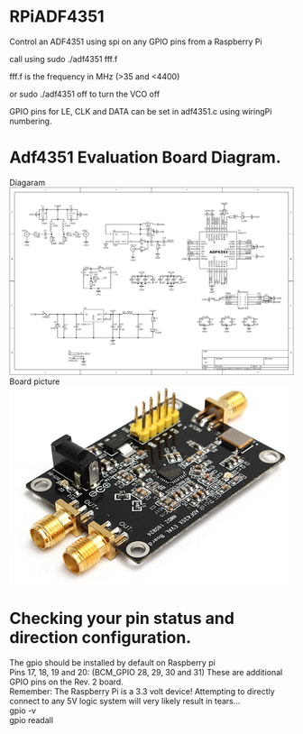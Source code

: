 # RPiADF4351
Control an ADF4351 using spi on any GPIO pins from a Raspberry Pi

call using sudo ./adf4351 fff.f

fff.f is the frequency in MHz (>35 and <4400)

or sudo ./adf4351 off to turn the VCO off

GPIO pins for LE, CLK and DATA can be set in adf4351.c using wiringPi numbering.

# Adf4351 Evaluation Board Diagram.
Diagaram<br>
![Adf4351 Eval Board](images/Adf_4351_Diagram_1.png?raw=true "ADF4350 Eval Boards")<br>
Board picture<br>
![Adf4351 Eval Board](images/35M-4.4GHz_PLL_RF_Signal_ADF4351_1.png?raw=true "ADF4350 Eval Boards")<br>
# Checking your pin status and direction configuration.
The gpio should be installed by default on Raspberry pi<br>
Pins 17, 18, 19 and 20: (BCM_GPIO 28, 29, 30 and 31) These are additional GPIO pins on the Rev. 2 board.<br>
Remember: The Raspberry Pi is a 3.3 volt device! Attempting to directly connect to any 5V logic system will very likely result in tears…<br>
gpio -v<br>
gpio readall<br>
